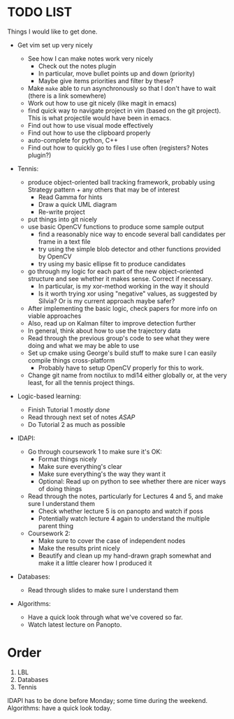 # TODO LIST

Things I would like to get done.

* Get vim set up very nicely
	* See how I can make notes work very nicely
		* Check out the notes plugin
		* In particular, move bullet points up and down (priority)
		* Maybe give items priorities and filter by these? 
	* Make `make` able to run asynchronously so that I don't have to wait
	(there is a link somewhere)
	* Work out how to use git nicely (like magit in emacs)
	* find quick way to navigate project in vim (based on the git project).
	This is what projectile would have been in emacs.
	* Find out how to use visual mode effectively
	* Find out how to use the clipboard properly
	* auto-complete for python, C++
	* Find out how to quickly go to files I use often (registers? Notes
	plugin?)

* Tennis:
	* produce object-oriented ball tracking framework, probably using
	Strategy pattern + any others that may be of interest
		* Read Gamma for hints
		* Draw a quick UML diagram
		* Re-write project
	* put things into git nicely
	* use basic OpenCV functions to produce some sample output
		* find a reasonably nice way to encode several ball candidates
		per frame in a text file
		* try using the simple blob detector and other functions
		provided by OpenCV
		* try using my basic ellipse fit to produce candidates
	* go through my logic for each part of the new object-oriented structure
	and see whether it makes sense. Correct if necessary.
		* In particular, is my xor-method working in the way it should
		* Is it worth trying xor using "negative" values, as suggested
		by Silvia? Or is my current approach maybe safer?
	* After implementing the basic logic, check papers for more info on
	viable approaches
	* Also, read up on Kalman filter to improve detection further
	* In general, think about how to use the trajectory data
	* Read through the previous group's code to see what they were doing and
	what we may be able to use
	* Set up cmake using George's build stuff to make sure I can easily
	compile things cross-platform
		* Probably have to setup OpenCV properly for this to work.
	* Change git name from noctilux to mdi14 either globally or, at the very
	least, for all the tennis project things.

* Logic-based learning:
	* Finish Tutorial 1 _mostly done_
	* Read through next set of notes _ASAP_
	* Do Tutorial 2 as much as possible

* IDAPI:
	* Go through coursework 1 to make sure it's OK:
		* Format things nicely
		* Make sure everything's clear
		* Make sure everything's the way they want it
		* Optional: Read up on python to see whether there are nicer
		ways of doing things
	* Read through the notes, particularly for Lectures 4 and 5, and make
	sure I understand them
		* Check whether lecture 5 is on panopto and watch if poss
		* Potentially watch lecture 4 again to understand the multiple
		parent thing
	* Coursework 2:
		* Make sure to cover the case of independent nodes
		* Make the results print nicely
		* Beautify and clean up my hand-drawn graph somewhat and make it
		a little clearer how I produced it

* Databases:
	* Read through slides to make sure I understand them

* Algorithms:
	* Have a quick look through what we've covered so far.
	* Watch latest lecture on Panopto.
	
# Order

1. LBL
2. Databases
3. Tennis

IDAPI has to be done before Monday; some time during the weekend. Algorithms:
have a quick look today.

